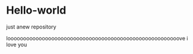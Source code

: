 # Hello-world
just anew repository

looooooooooooooooooooooooooooooooooooooooooooooooooooooove
i love you 


